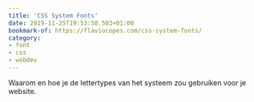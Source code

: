 ```yaml
---
title: 'CSS System Fonts'
date: 2019-11-25T19:53:58.503+01:00
bookmark-of: https://flaviocopes.com/css-system-fonts/
category:
- font
- css
- webdev
---
```

Waarom en hoe je de lettertypes van het systeem zou gebruiken voor je website.
